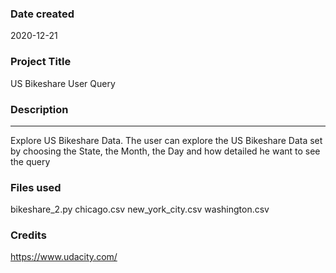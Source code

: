 ### Date created
2020-12-21

### Project Title
US Bikeshare User Query

### Description
------------------------------------------------------------------------
Explore US Bikeshare Data. The user can explore the US Bikeshare Data
set by choosing the State, the Month, the Day and how detailed he want
to see the query

### Files used
bikeshare_2.py
chicago.csv
new_york_city.csv
washington.csv

### Credits
https://www.udacity.com/
